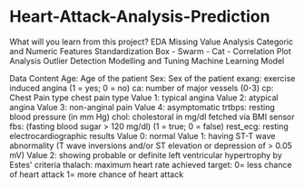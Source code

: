 # Heart-Attack-Analysis-Prediction

What will you learn from this project?
EDA
Missing Value Analysis
Categoric and Numeric Features
Standardization
Box - Swarm - Cat - Correlation Plot Analysis
Outlier Detection
Modelling and Tuning Machine Learning Model

Data Content
Age: Age of the patient
Sex: Sex of the patient
exang: exercise induced angina (1 = yes; 0 = no)
ca: number of major vessels (0-3)
cp: Chest Pain type chest pain type
Value 1: typical angina
Value 2: atypical angina
Value 3: non-anginal pain
Value 4: asymptomatic
trtbps: resting blood pressure (in mm Hg)
chol: cholestoral in mg/dl fetched via BMI sensor
fbs: (fasting blood sugar > 120 mg/dl) (1 = true; 0 = false)
rest_ecg: resting electrocardiographic results
Value 0: normal
Value 1: having ST-T wave abnormality (T wave inversions and/or ST elevation or depression of > 0.05 mV)
Value 2: showing probable or definite left ventricular hypertrophy by Estes' criteria
thalach: maximum heart rate achieved
target: 0= less chance of heart attack 1= more chance of heart attack
 
